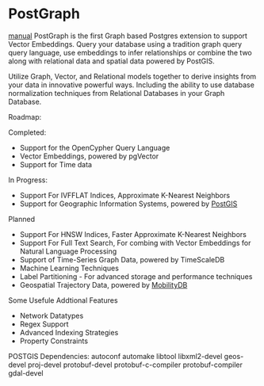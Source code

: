 # PostGraph

[manual](https://postgraphdb.github.io/docs/intro)
PostGraph is the first Graph based Postgres extension to support Vector Embeddings. Query your database using a tradition graph query query language, use embeddings to infer relationships or combine the two along with relational data and spatial data powered by PostGIS. 

Utilize Graph, Vector, and Relational models together to derive insights from your data in innovative powerful ways. Including the ability to use database normalization techniques from Relational Databases in your Graph Database.

Roadmap:

Completed:
- Support for the OpenCypher Query Language
- Vector Embeddings, powered by pgVector
- Support for Time data

In Progress:
- Support For IVFFLAT Indices, Approximate K-Nearest Neighbors
- Support for Geographic Information Systems, powered by [PostGIS](http://postgis.net/)

Planned
- Support For HNSW Indices, Faster Approximate K-Nearest Neighbors
- Support For Full Text Search, For combing with Vector Embeddings for Natural Language Processing
- Support of Time-Series Graph Data, powered by TimeScaleDB
- Machine Learning Techniques
- Label Partitioning - For advanced storage and performance techniques
- Geospatial Trajectory Data, powered by [MobilityDB](https://github.com/MobilityDB/MobilityDB)

Some Usefule Addtional Features
- Network Datatypes
- Regex Support
- Advanced Indexing Strategies
- Property Constraints


POSTGIS Dependencies:
autoconf
automake
libtool
libxml2-devel
geos-devel
proj-devel
protobuf-devel protobuf-c-compiler protobuf-compiler
gdal-devel
